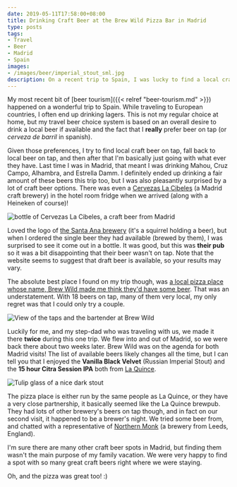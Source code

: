 ```yaml
---
date: 2019-05-11T17:58:00+08:00
title: Drinking Craft Beer at the Brew Wild Pizza Bar in Madrid
type: posts
tags:
- Travel
- Beer
- Madrid
- Spain
images:
- /images/beer/imperial_stout_sml.jpg
description: On a recent trip to Spain, I was lucky to find a local craft brewpub
---
```

My most recent bit of [beer tourism]({{< relref "beer-tourism.md" >}}) happened on a wonderful trip to Spain. While traveling to European countries, I often end up drinking lagers. This is not my regular choice at home, but my travel beer choice system is based on an overall desire to drink a local beer if available and the fact that I **really** prefer beer on tap (or _cerveza de barril_ in spanish).

Given those preferences, I try to find local craft beer on tap, fall back to local beer on tap, and then after that I'm basically just going with what ever they have. Last time I was in Madrid, that meant I was drinking Mahou, Cruz Campo, Alhambra, and Estrella Damm. I definitely ended up drinking a fair amount of these beers this trip too, but I was also pleasantly surprised by a lot of craft beer options. There was even a [Cervezas La Cibeles](http://www.cervezaslacibeles.com/) (a Madrid craft brewery) in the hotel room fridge when we arrived (along with a Heineken of course)!

![bottle of Cervezas La Cibeles, a craft beer from Madrid](/images/beer/cibeles_sml.jpg)

Loved the logo of [the Santa Ana brewery](https://cerveceriasantaana.com) (it's a squirrel holding a beer), but when I ordered the single beer they had available (brewed by them), I was surprised to see it come out in a bottle. It was good, but this was **their pub** so it was a bit disappointing that their beer wasn't on tap. Note that the website seems to suggest that draft beer is available, so your results may vary.

The absolute best place I found on my trip though, was [a local pizza place whose name, Brew Wild made me think they'd have some beer](http://www.brewwildpizzabar.com). That was an understatement. With 18 beers on tap, many of them very local, my only regret was that I could only try a couple.

![View of the taps and the bartender at Brew Wild](/images/beer/brew_wild_one_sml.jpg)

Luckily for me, and my step-dad who was traveling with us, we made it there **twice** during this one trip. We flew into and out of Madrid, so we were back there about two weeks later. Brew Wild was on the agenda for both Madrid visits! The list of available beers likely changes all the time, but I can tell you that I enjoyed the **Vanilla Black Velvet** (Russian Imperial Stout) and the **15 hour Citra Session IPA** both from [La Quince](http://laquincebrewery.com/).

![Tulip glass of a nice dark stout](/images/beer/imperial_stout_sml.jpg)

The pizza place is either run by the same people as La Quince, or they have a very close partnership, it basically seemed like the La Quince brewpub. They had lots of other brewery's beers on tap though, and in fact on our second visit, it happened to be a brewer's night. We tried some beer from, and chatted with a representative of [Northern Monk](https://northernmonk.com/) (a brewery from Leeds, England).

I'm sure there are many other craft beer spots in Madrid, but finding them wasn't the main purpose of my family vacation. We were very happy to find a spot with so many great craft beers right where we were staying.

Oh, and the pizza was great too! :)
